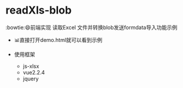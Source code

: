 # readXls-blob
:bowtie::smile:前端实现 读取Excel 文件并转换blob发送formdata导入功能示例

* :bar_chart:直接打开demo.html就可以看到示例

* 使用框架
    * js-xlsx
    * vue2.2.4
    * jquery

